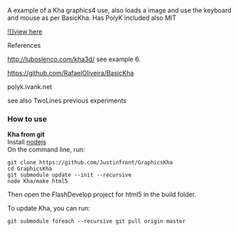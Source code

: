 A example of a Kha graphics4 use, also loads a image and use the keyboard and mouse as per BasicKha.
Has PolyK included also MIT

[![]view here](https://cdn.rawgit.com/Justinfront/GraphicsKha/master/build/html5/graphicsKha_.html)

References

http://luboslenco.com/kha3d/ see example 6.

https://github.com/RafaelOliveira/BasicKha

polyk.ivank.net

see also TwoLines previous experiments

### How to use

**Kha from git**  
Install [nodejs]  
On the command line, run:
```
git clone https://github.com/Justinfront/GraphicsKha
cd GraphicsKha  
git submodule update --init --recursive
node Kha/make html5
```
Then open the FlashDevelop project for html5 in the build folder.

To update Kha, you can run:  
```
git submodule foreach --recursive git pull origin master
```

[nodejs]:https://nodejs.org
